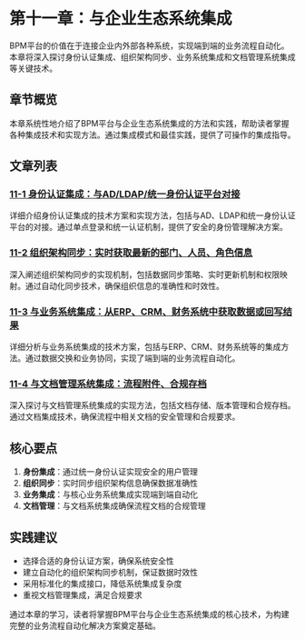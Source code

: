 # 第十一章：与企业生态系统集成

BPM平台的价值在于连接企业内外部各种系统，实现端到端的业务流程自动化。本章将深入探讨身份认证集成、组织架构同步、业务系统集成和文档管理系统集成等关键技术。

## 章节概览

本章系统性地介绍了BPM平台与企业生态系统集成的方法和实践，帮助读者掌握各种集成技术和实现方法。通过集成模式和最佳实践，提供了可操作的集成指导。

## 文章列表

### [11-1 身份认证集成：与AD/LDAP/统一身份认证平台对接](1-11-1-identity-authentication-integration.md)
详细介绍身份认证集成的技术方案和实现方法，包括与AD、LDAP和统一身份认证平台的对接。通过单点登录和统一认证机制，提供了安全的身份管理解决方案。

### [11-2 组织架构同步：实时获取最新的部门、人员、角色信息](1-11-2-organizational-structure-synchronization.md)
深入阐述组织架构同步的实现机制，包括数据同步策略、实时更新机制和权限映射。通过自动化同步技术，确保组织信息的准确性和时效性。

### [11-3 与业务系统集成：从ERP、CRM、财务系统中获取数据或回写结果](1-11-3-business-system-integration.md)
详细分析与业务系统集成的技术方案，包括与ERP、CRM、财务系统等的集成方法。通过数据交换和业务协同，实现了端到端的业务流程自动化。

### [11-4 与文档管理系统集成：流程附件、合规存档](1-11-4-document-management-system-integration.md)
深入探讨与文档管理系统集成的实现方法，包括文档存储、版本管理和合规存档。通过文档集成技术，确保流程中相关文档的安全管理和合规要求。

## 核心要点

1. **身份集成**：通过统一身份认证实现安全的用户管理
2. **组织同步**：实时同步组织架构信息确保数据准确性
3. **业务集成**：与核心业务系统集成实现端到端自动化
4. **文档管理**：与文档系统集成确保流程文档的合规管理

## 实践建议

- 选择合适的身份认证方案，确保系统安全性
- 建立自动化的组织架构同步机制，保证数据时效性
- 采用标准化的集成接口，降低系统集成复杂度
- 重视文档管理集成，满足合规要求

通过本章的学习，读者将掌握BPM平台与企业生态系统集成的核心技术，为构建完整的业务流程自动化解决方案奠定基础。